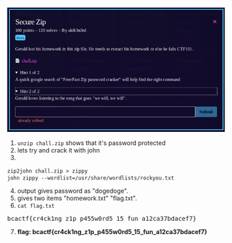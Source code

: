 ![question](Screenshot_1.png)
1) `unzip chall.zip` shows that it's password protected
1) lets try and crack it with john
1) 
```
zip2john chall.zip > zippy
john zippy --wordlist=/usr/share/wordlists/rockyou.txt
```

4) output gives password as "dogedoge".
5) gives two items "homework.txt" "flag.txt".
6) `cat flag.txt`
<pre>
bcactf{cr4ck1ng_z1p_p455w0rd5_15_fun_a12ca37bdacef7}
</pre>
7) **flag: bcactf{cr4ck1ng_z1p_p455w0rd5_15_fun_a12ca37bdacef7}**
